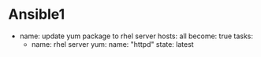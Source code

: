 # Ansible1
- name: update yum package to rhel server
  hosts: all
  become: true
  tasks:
    - name: rhel server
      yum:
        name: "httpd"
        state: latest
